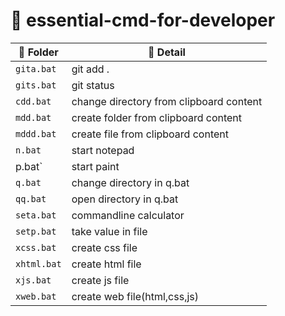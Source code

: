 # 📂 essential-cmd-for-developer

| 📁 Folder | 📌 Detail|
|---------------|------------------------------|
| `gita.bat`       | git add . |
| `gits.bat`      | git status |
|`cdd.bat`       | change directory from clipboard content|
|`mdd.bat`       | create folder from clipboard content|
|`mddd.bat`       | create file from clipboard content|
|`n.bat`       |  start notepad|
|p.bat`       |  start paint|
|`q.bat`       |  change directory in q.bat|
|`qq.bat `       | open directory in q.bat|
|`seta.bat`       | commandline calculator|
|`setp.bat`       | take value in file |
|`xcss.bat`       | create css file|
|`xhtml.bat`       | create html file|
|`xjs.bat`       | create js file|
|`xweb.bat`       | create web file(html,css,js)|

